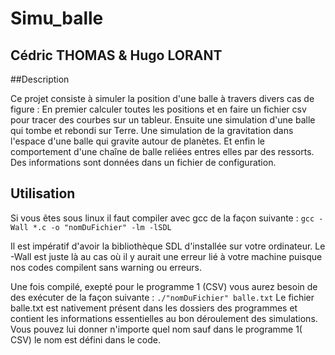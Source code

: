 # Simu_balle
## Cédric THOMAS & Hugo LORANT


##Description 

Ce projet consiste à simuler la position d'une balle à travers divers cas de figure : En premier calculer toutes les positions et en faire un fichier csv pour tracer des courbes sur un tableur. Ensuite une simulation d'une balle qui tombe et rebondi sur Terre. Une simulation de la gravitation dans l'espace d'une balle qui gravite autour de planètes. Et enfin le comportement d'une chaîne de balle reliées entres elles par des ressorts. Des informations sont données dans un fichier de configuration. 


## Utilisation 

Si vous êtes sous linux il faut compiler avec gcc de la façon suivante : ```gcc -Wall *.c -o "nomDuFichier" -lm -lSDL```

Il est impératif d'avoir la bibliothèque SDL d'installée sur votre ordinateur. Le -Wall est juste là au cas où il y aurait une erreur lié à votre machine puisque nos codes compilent sans warning ou erreurs. 

Une fois compilé, exepté pour le programme 1 (CSV) vous aurez besoin de des exécuter de la façon suivante : ```./"nomDuFichier" balle.txt```
Le fichier balle.txt est nativement présent dans les dossiers des programmes et contient les informations essentielles au bon déroulement des simulations.  Vous pouvez lui donner n'importe quel nom sauf dans le programme 1( CSV) le nom est défini dans le code.
